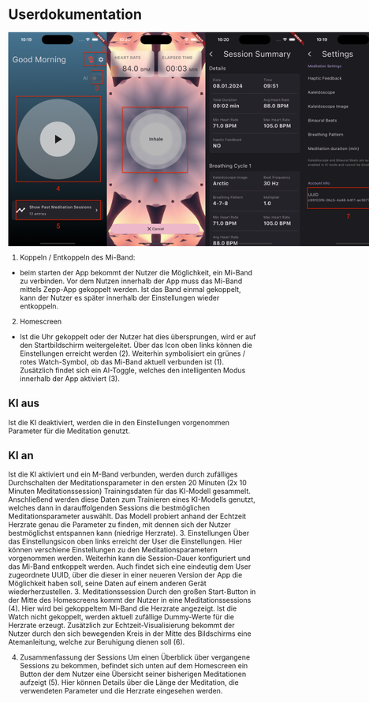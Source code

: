 # Userdokumentation
<div style="display: flex; justify-content: space-between;">
    <img src="https://github.com/marvpaul/flutter-meditation/blob/master/screenshots/user_documentation/Homescreen.png?raw=true" width="200" alt="Meditation view">
    <img src="https://github.com/marvpaul/flutter-meditation/blob/master/screenshots/user_documentation/Session.png?raw=true" width="200" alt="Start screen">
    <img src="https://github.com/marvpaul/flutter-meditation/blob/master/screenshots/user_documentation/SessionSummarize.png?raw=true" width="200" alt="Settings">
    <img src="https://github.com/marvpaul/flutter-meditation/blob/master/screenshots/user_documentation/Settings.png?raw=true" width="200" alt="Settings">
</div>

1. Koppeln / Entkoppeln des Mi-Band: 
- beim starten der App bekommt der Nutzer die Möglichkeit, ein Mi-Band zu verbinden. Vor dem Nutzen innerhalb der App muss das Mi-Band mittels Zepp-App gekoppelt werden. Ist das Band einmal gekoppelt, kann der Nutzer es später innerhalb der Einstellungen wieder entkoppeln. 
2. Homescreen
- Ist die Uhr gekoppelt oder der Nutzer hat dies übersprungen, wird er auf den Startbildschirm weitergeleitet. Über das Icon oben links können die Einstellungen erreicht werden (2). Weiterhin symbolisiert ein grünes / rotes Watch-Symbol, ob das Mi-Band aktuell verbunden ist (1). Zusätzlich findet sich ein AI-Toggle, welches den intelligenten Modus innerhalb der App aktiviert (3). 
## KI aus 
Ist die KI deaktiviert, werden die in den Einstellungen vorgenommen Parameter für die Meditation genutzt. 
## KI an 
Ist die KI aktiviert und ein M-Band verbunden, werden durch zufälliges Durchschalten der Meditationsparameter in den ersten 20 Minuten (2x 10 Minuten Meditationssession) Trainingsdaten für das KI-Modell gesammelt. Anschließend werden diese Daten zum Trainieren eines KI-Modells genutzt, welches dann in darauffolgenden Sessions die bestmöglichen Meditationsparameter auswählt. Das Modell probiert anhand der Echtzeit Herzrate genau die Parameter zu finden, mit dennen sich der Nutzer bestmöglichst entspannen kann (niedrige Herzrate). 
3. Einstellungen
Über das Einstellungsicon oben links erreicht der User die Einstellungen. Hier können verschiene Einstellungen zu den Meditationsparametern vorgenommen werden. Weiterhin kann die Session-Dauer konfiguriert und das Mi-Band entkoppelt werden. Auch findet sich eine eindeutig dem User zugeordnete UUID, über die dieser in einer neueren Version der App die Möglichkeit haben soll, seine Daten auf einem anderen Gerät wiederherzustellen.
3. Meditationssession
Durch den großen Start-Button in der Mitte des Homescreens kommt der Nutzer in eine Meditationssessions (4). Hier wird bei gekoppeltem Mi-Band die Herzrate angezeigt. Ist die Watch nicht gekoppelt, werden aktuell zufällige Dummy-Werte für die Herzrate erzeugt. Zusätzlich zur Echtzeit-Visualisierung bekommt der Nutzer durch den sich bewegenden Kreis in der Mitte des Bildschirms eine Atemanleitung, welche zur Beruhigung dienen soll (6). 

4. Zusammenfassung der Sessions
Um einen Überblick über vergangene Sessions zu bekommen, befindet sich unten auf dem Homescreen ein Button der dem Nutzer eine Übersicht seiner bisherigen Meditationen aufzeigt (5). Hier können Details über die Länge der Meditation, die verwendeten Parameter und die Herzrate eingesehen werden. 